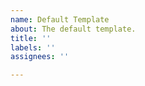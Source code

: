 ```yaml
---
name: Default Template
about: The default template.
title: ''
labels: ''
assignees: ''

---
```


<!-- Put details of the issue here-->

<!-- Paste any errors or output between the triple back ticks below: -->
```

```
